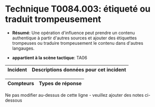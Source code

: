 # Technique T0084.003: étiqueté ou traduit trompeusement

* **Résumé**: Une opération d'influence peut prendre un contenu authentique à partir d'autres sources et ajouter des étiquettes trompeuses ou traduire trompeusement le contenu dans d'autres langauges.

* **appartient à la scène tactique**: TA06


|Incident |Descriptions données pour cet incident |
|-------- |-------------------- |



|Compteurs |Types de réponse |
|-------- |-------------- |


Ne pas modifier au-dessus de cette ligne - veuillez ajouter des notes ci-dessous
